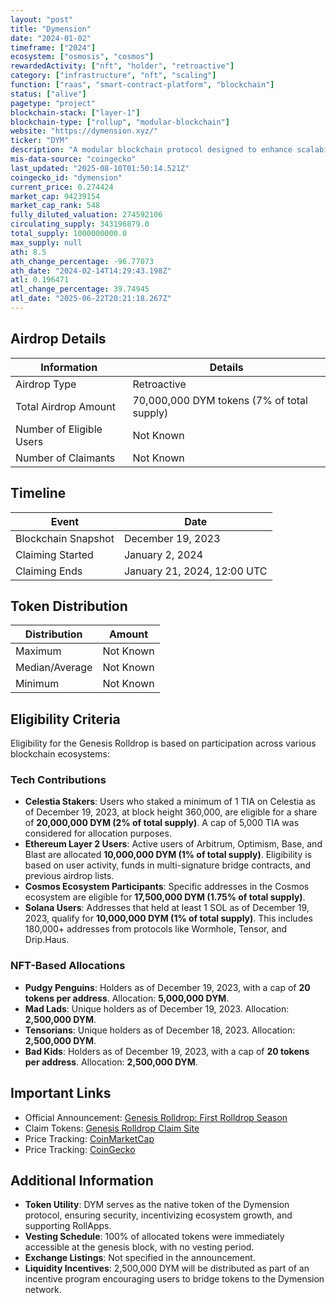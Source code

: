 ```yaml
---
layout: "post"
title: "Dymension"
date: "2024-01-02"
timeframe: ["2024"]
ecosystem: ["osmosis", "cosmos"]
rewardedActivity: ["nft", "holder", "retroactive"]
category: ["infrastructure", "nft", "scaling"]
function: ["raas", "smart-contract-platform", "blockchain"]
status: ["alive"]
pagetype: "project"
blockchain-stack: ["layer-1"]
blockchain-type: ["rollup", "modular-blockchain"]
website: "https://dymension.xyz/"
ticker: "DYM"
description: "A modular blockchain protocol designed to enhance scalability and interoperability by enabling the deployment of RollApps—application-specific rollups—on its network."
mis-data-source: "coingecko"
last_updated: "2025-08-10T01:50:14.521Z"
coingecko_id: "dymension"
current_price: 0.274424
market_cap: 94239154
market_cap_rank: 548
fully_diluted_valuation: 274592106
circulating_supply: 343196879.0
total_supply: 1000000000.0
max_supply: null
ath: 8.5
ath_change_percentage: -96.77073
ath_date: "2024-02-14T14:29:43.198Z"
atl: 0.196471
atl_change_percentage: 39.74945
atl_date: "2025-06-22T20:21:18.267Z"
---
```


## Airdrop Details

| Information              | Details                                    |
| ------------------------ | ------------------------------------------ |
| Airdrop Type             | Retroactive                                |
| Total Airdrop Amount     | 70,000,000 DYM tokens (7% of total supply) |
| Number of Eligible Users | Not Known                                  |
| Number of Claimants      | Not Known                                  |

## Timeline

| Event               | Date                        |
| ------------------- | --------------------------- |
| Blockchain Snapshot | December 19, 2023           |
| Claiming Started    | January 2, 2024             |
| Claiming Ends       | January 21, 2024, 12:00 UTC |

## Token Distribution

| Distribution   | Amount    |
| -------------- | --------- |
| Maximum        | Not Known |
| Median/Average | Not Known |
| Minimum        | Not Known |

## Eligibility Criteria

Eligibility for the Genesis Rolldrop is based on participation across various blockchain ecosystems:

### **Tech Contributions**

- **Celestia Stakers**: Users who staked a minimum of 1 TIA on Celestia as of December 19, 2023, at block height 360,000, are eligible for a share of **20,000,000 DYM (2% of total supply)**. A cap of 5,000 TIA was considered for allocation purposes.
- **Ethereum Layer 2 Users**: Active users of Arbitrum, Optimism, Base, and Blast are allocated **10,000,000 DYM (1% of total supply)**. Eligibility is based on user activity, funds in multi-signature bridge contracts, and previous airdrop lists.
- **Cosmos Ecosystem Participants**: Specific addresses in the Cosmos ecosystem are eligible for **17,500,000 DYM (1.75% of total supply)**.
- **Solana Users**: Addresses that held at least 1 SOL as of December 19, 2023, qualify for **10,000,000 DYM (1% of total supply)**. This includes 180,000+ addresses from protocols like Wormhole, Tensor, and Drip.Haus.

### **NFT-Based Allocations**

- **Pudgy Penguins**: Holders as of December 19, 2023, with a cap of **20 tokens per address**. Allocation: **5,000,000 DYM**.
- **Mad Lads**: Unique holders as of December 19, 2023. Allocation: **2,500,000 DYM**.
- **Tensorians**: Unique holders as of December 18, 2023. Allocation: **2,500,000 DYM**.
- **Bad Kids**: Holders as of December 19, 2023, with a cap of **20 tokens per address**. Allocation: **2,500,000 DYM**.

## Important Links

- Official Announcement: [Genesis Rolldrop: First Rolldrop Season](https://medium.com/@dymension/genesis-rolldrop-the-first-rolldrop-season-219c8b5ea16e)
- Claim Tokens: [Genesis Rolldrop Claim Site](https://genesis.dymension.xyz/)
- Price Tracking: [CoinMarketCap](https://coinmarketcap.com/currencies/dymension)
- Price Tracking: [CoinGecko](https://www.coingecko.com/en/coins/dymension)

## Additional Information

- **Token Utility**: DYM serves as the native token of the Dymension protocol, ensuring security, incentivizing ecosystem growth, and supporting RollApps.
- **Vesting Schedule**: 100% of allocated tokens were immediately accessible at the genesis block, with no vesting period.
- **Exchange Listings**: Not specified in the announcement.
- **Liquidity Incentives**: 2,500,000 DYM will be distributed as part of an incentive program encouraging users to bridge tokens to the Dymension network.